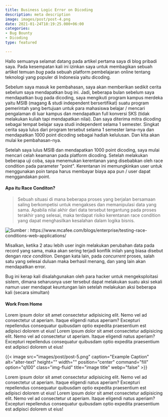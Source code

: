 ```yaml
---
title: Business Logic Error on Dicoding
description: meta description
image: images/post/post-4.png
date: 2021-01-24T18:19:25.000+06:00
categories:
- Bug Bounty
- Dicoding
type: featured

---
```

Hallo semuanya selamat datang pada artikel pertama saya di blog pribadi saya. Pada kesempatan kali ini izinkan saya untuk membagikan sebuah artikel temuan _bug_ pada sebuah platform pembelajaran online tentang teknologi yang populer di Indonesia yaitu dicoding. 

Sebelum saya masuk ke pembahasan, saya akan memberikan sedikit cerita sebelum saya mendapatkan bug ini. Jadi, beberapa bulan sebelum saya mendapatkan bug pada dicoding, saya mengikuti program kampus merdeka yaitu MSIB (magang & studi independent bersertifikat) suatu program pemerintah yang bertujuan untuk para mahasiswa belajar / mencari pengalaman di luar kampus dan mendapatkan full konversi SKS (tidak melakukan kuliah tapi mendapatkan nilai). Dan saya diterima mitra dicoding sebagai tempat belajar saya studi independent selama 1 semester. Singkat cerita saya lulus dari program tersebut selama 1 semester lama-nya dan mendapatkan 1000 point dicoding sebagai hadiah kelulusan. Dan kita akan mulai ke pembahasan-nya.

Setelah saya lulus MSIB dan mendapatkan 1000 point dicoding, saya mulai mencari celah keamanan pada platform dicoding. Setelah melakukan beberapa uji coba, saya menemukan kerentanan yang disebabkan oleh race condition pada parameter "point". Kerentanan ini memungkinkan user untuk menggunakan poin tanpa harus membayar biaya apa pun / user dapat menggandakan point.

#### Apa itu Race Conditon?

> Sebuah situasi di mana beberapa proses yang berjalan bersamaan saling berkompetisi untuk mengakses dan memanipulasi data yang sama. Apabila nilai akhir dari data tersebut tergantung pada proses terakhir yang selesai, maka terdapat risiko kerentanan race condition yang dapat menghasilkan kesalahan dalam logika bisnis.

![](https://miro.medium.com/v2/resize:fit:360/0*DVIMwe5k8C4g7dsq.png "Sumber : https://www.mcafee.com/blogs/enterprise/testing-race-conditions-web-applications/")

Misalkan, ketika 2 atau lebih user ingin melakukan perubahan data pada record yang sama, maka akan sering terjadi konflik inilah yang biasa disebut dengan _race condition._ Dengan kata lain, pada _concurrent_ proses, salah satu yang selesai duluan maka berhasil menang, dan yang lain akan mendapatkan error.

Bug ini kerap kali disalahgunakan oleh para hacker untuk mengeksploitasi sistem, dimana seharusnya user tersebut dapat melakukan suatu aksi sekali namun user mendapat keuntungan lain setelah melakukan aksi beberapa kali (secara simultan)

#### Work From Home

Lorem ipsum dolor sit amet consectetur adipisicing elit. Nemo vel ad consectetur ut aperiam. Itaque eligendi natus aperiam? Excepturi repellendus consequatur quibusdam optio expedita praesentium est adipisci dolorem ut eius! Lorem ipsum dolor sit amet consectetur adipisicing elit. Nemo vel ad consectetur ut aperiam. Itaque eligendi natus aperiam? Excepturi repellendus consequatur quibusdam optio expedita praesentium est adipisci dolorem ut eius!

{{< image src="images/post/post-5.png" caption="Example Caption" alt="alter-text" height="" width="" position="center" command="fill" option="q100" class="img-fluid" title="image title" webp="false" >}}

Lorem ipsum dolor sit amet consectetur adipisicing elit. Nemo vel ad consectetur ut aperiam. Itaque eligendi natus aperiam? Excepturi repellendus consequatur quibusdam optio expedita praesentium est adipisci dolorem ut eius! Lorem ipsum dolor sit amet consectetur adipisicing elit. Nemo vel ad consectetur ut aperiam. Itaque eligendi natus aperiam? Excepturi repellendus consequatur quibusdam optio expedita praesentium est adipisci dolorem ut eius!